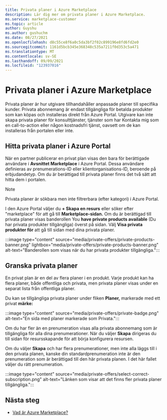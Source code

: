 ```yaml
---
title: Privata planer i Azure Marketplace
description: Lär dig mer om privata planer i Azure Marketplace.
ms.service: marketplace-customer
ms.topic: article
author: Guyshu
ms.author: gushuchm
ms.date: 08/27/2021
ms.openlocfilehash: d8c55ce8f6a0c5da3bf2f02c899196e8fd6fd2e0
ms.sourcegitcommit: 1161d5bcb345e368348c535a7211f0d353c5a471
ms.translationtype: MT
ms.contentlocale: sv-SE
ms.lasthandoff: 09/09/2021
ms.locfileid: "123937016"
---
```

# <a name="private-plans-in-azure-marketplace"></a>Privata planer i Azure Marketplace

Privata planer är hur utgivare tillhandahåller anpassade planer till specifika kunder. Privata abonnemang är endast tillgängliga för betalda produkter som kan köpas och installeras direkt från Azure Portal. Utgivare kan inte skapa privata planer för  konsulttjänster, tjänster som har Kontakta mig som en call-to-action eller någon kostnadsfri tjänst, oavsett om de kan installeras från portalen eller inte.

## <a name="find-private-plans-in-the-azure-portal"></a>Hitta privata planer i Azure Portal

När en partner publicerar en privat plan visas den bara för berättigade användare i **Avsnittet Marketplace** i Azure Portal. Dessa användare definieras av prenumerations-ID eller klientorganisations-ID, beroende på erbjudandetyp. Om du är berättigad till privata planer finns det två sätt att hitta dem i portalen.

> [!NOTE]
> Privata planer är sökbara men inte filtrerbara (efter kategori) i Azure Portal.

I den Azure Portal väljer du **+ Skapa en resurs** eller söker efter "marketplace" för att gå till **Marketplace-sidan.** Om du är berättigad till privata planer visas banderollen You **have private products available** (Du har privata produkter tillgängliga) överst på sidan. Välj **Visa privata produkter för** att gå till sidan med dina privata planer.

:::image type="content" source="media/private-offers/private-products-banner.png" lightbox="media/private-offers/private-products-banner.png" alt-text="Banderollen som visas när du har privata produkter tillgängliga.":::

## <a name="review-private-plans"></a>Granska privata planer

En privat plan är en del av flera planer i en produkt. Varje produkt kan ha flera planer, både offentliga och privata, men privata planer visas under en separat lista från offentliga planer.

Du kan se tillgängliga privata planer under fliken **Planer,** markerade med ett privat **märke:**

:::image type="content" source="media/private-offers/private-badge.png" alt-text="En sida med planer markerade som Privata.":::

Om du har fler än en prenumeration visas alla privata abonnemang som är tillgängliga för alla dina prenumerationer. När du väljer **Skapa** dirigeras du till sidan för resursskapande för att börja konfigurera resursen.

Om du väljer **Skapa** och har flera prenumerationer, men inte alla läggs till i den privata planen, kanske din standardprenumeration inte är den prenumeration som är berättigad till den här privata planen. I det här fallet väljer du rätt prenumeration.

:::image type="content" source="media/private-offers/select-correct-subscription.png" alt-text="Länken som visar att det finns fler privata planer tillgängliga.":::

## <a name="next-steps"></a>Nästa steg

- [Vad är Azure Marketplace?](azure-marketplace-overview.md)
